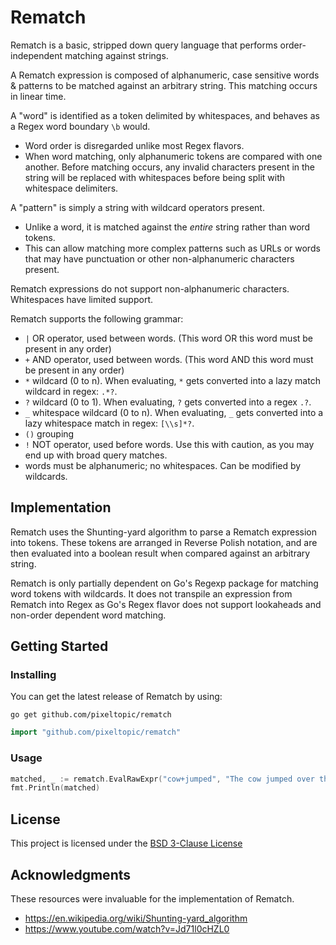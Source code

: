 # Rematch

Rematch is a basic, stripped down query language that performs order-independent matching against strings.

A Rematch expression is composed of alphanumeric, case sensitive words & patterns to be matched against an arbitrary string. This matching occurs in linear time.

A "word" is identified as a token delimited by whitespaces, and behaves as a Regex word boundary `\b` would.
- Word order is disregarded unlike most Regex flavors.
- When word matching, only alphanumeric tokens are compared with one another. Before matching occurs, any invalid characters present in the string will be replaced with whitespaces before being split with whitespace delimiters.

A "pattern" is simply a string with wildcard operators present.
- Unlike a word, it is matched against the _entire_ string rather than word tokens.
- This can allow matching more complex patterns such as URLs or words that may have punctuation or other non-alphanumeric characters present.

Rematch expressions do not support non-alphanumeric characters.
Whitespaces have limited support.

Rematch supports the following grammar:
- `|` OR operator, used between words. (This word OR this word must be present in any order)
- `+` AND operator, used between words. (This word AND this word must be present in any order)
- `*` wildcard (0 to n). When evaluating, `*` gets converted into a lazy match wildcard in regex: `.*?`.
- `?` wildcard (0 to 1). When evaluating, `?` gets converted into a regex `.?`.
- `_` whitespace wildcard (0 to n). When evaluating, `_` gets converted into a lazy whitespace match in regex: `[\\s]*?`.
- `()` grouping
- `!` NOT operator, used before words. Use this with caution, as you may end up with broad query matches.
- words must be alphanumeric; no whitespaces. Can be modified by wildcards.
 
## Implementation
Rematch uses the Shunting-yard algorithm to parse a Rematch expression into tokens. 
These tokens are arranged in Reverse Polish notation, and are then evaluated into a boolean result when compared against an arbitrary string.

Rematch is only partially dependent on Go's Regexp package for matching word tokens with wildcards.
It does not transpile an expression from Rematch into Regex as Go's Regex flavor does not support lookaheads and non-order dependent word matching.

## Getting Started

### Installing

You can get the latest release of Rematch by using:

```
go get github.com/pixeltopic/rematch
```

```go
import "github.com/pixeltopic/rematch"
```

### Usage

```go
matched, _ := rematch.EvalRawExpr("cow+jumped", "The cow jumped over the moon.")
fmt.Println(matched)
```

## License

This project is licensed under the [BSD 3-Clause License](https://github.com/pixeltopic/rematch/blob/master/LICENSE)

## Acknowledgments

These resources were invaluable for the implementation of Rematch.

- https://en.wikipedia.org/wiki/Shunting-yard_algorithm
- https://www.youtube.com/watch?v=Jd71l0cHZL0